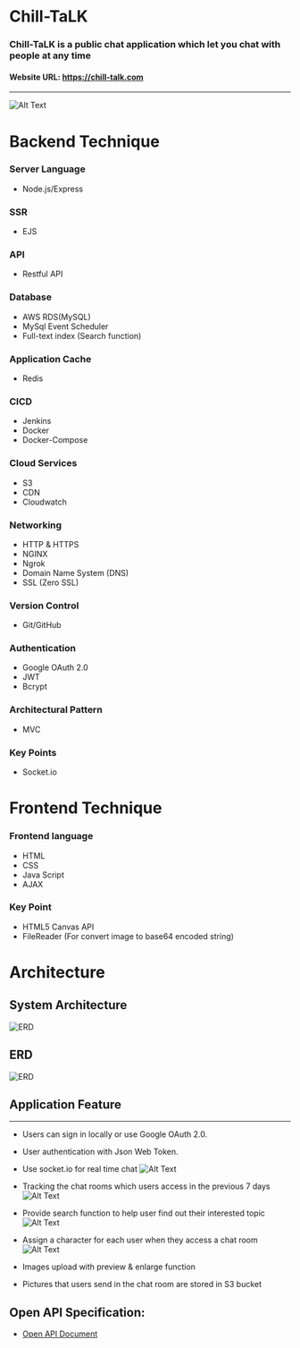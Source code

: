 # **Chill-TaLK**

### Chill-TaLK is a public chat application which let you chat with people at any time

#### Website URL: https://chill-talk.com

---



![Alt Text](https://dv0q95071dj8r.cloudfront.net/home-page.png)




# **Backend Technique**


### Server Language
- Node.js/Express

### SSR
- EJS

### API
* Restful API

### Database
- AWS RDS(MySQL)
- MySql Event Scheduler
- Full-text index (Search function)

### Application Cache
- Redis
### CICD
* Jenkins
* Docker
* Docker-Compose

### Cloud Services
* S3
* CDN
* Cloudwatch

### Networking
* HTTP & HTTPS
* NGINX
* Ngrok
* Domain Name System (DNS)
* SSL (Zero SSL)

### Version Control
* Git/GitHub

### Authentication
* Google OAuth 2.0
* JWT
* Bcrypt

### Architectural Pattern
* MVC

### Key Points
* Socket.io




# **Frontend Technique**

### Frontend language

* HTML 
* CSS
* Java Script
* AJAX

### Key Point
* HTML5 Canvas API
* FileReader (For convert image to base64 encoded string)

# **Architecture**


## **System Architecture**
![ERD](https://dv0q95071dj8r.cloudfront.net/sd.png) 

## **ERD**
![ERD](https://dv0q95071dj8r.cloudfront.net/forum.png) 



## **Application Feature**
---
* Users can sign in locally or use Google OAuth 2.0.

* User authentication with Json Web Token.

* Use socket.io for real time chat
![Alt Text](https://dv0q95071dj8r.cloudfront.net/chat.gif)

* Tracking the chat rooms which users access in the previous 7 days
![Alt Text](https://dv0q95071dj8r.cloudfront.net/track.gif)

* Provide search function to help user find out their interested topic 
![Alt Text](https://dv0q95071dj8r.cloudfront.net/search.gif)

* Assign a character for each user when they access a chat room
![Alt Text](https://dv0q95071dj8r.cloudfront.net/character.gif)

* Images upload with preview & enlarge function
* Pictures that users send in the chat room are stored in S3 bucket

## **Open API Specification:**
* [Open API Document](https://app.swaggerhub.com/apis-docs/JASONKOML2017_1/Chill-TaLK_API_OAS3.0/1.0.0 "Open API Document")